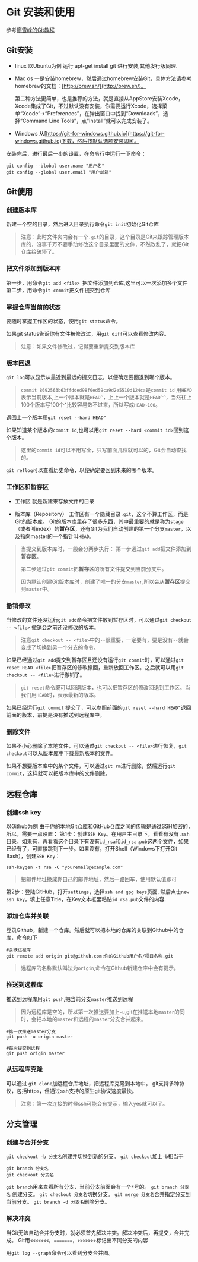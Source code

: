 # Git 安装和使用

参考[廖雪峰的Git教程](https://www.liaoxuefeng.com/wiki/0013739516305929606dd18361248578c67b8067c8c017b000)


## Git安装
- linux
	以Ubuntu为例 运行 apt-get install git 进行安装,其他发行版同理.
- Mac os
	一是安装homebrew，然后通过homebrew安装Git，具体方法请参考homebrew的文档：[http://brew.sh/](http://brew.sh/)。

	第二种方法更简单，也是推荐的方法，就是直接从AppStore安装Xcode，Xcode集成了Git，不过默认没有安装，你需要运行Xcode，选择菜单“Xcode”->“Preferences”，在弹出窗口中找到“Downloads”，选择“Command Line Tools”，点“Install”就可以完成安装了。
- Windows
	从[https://git-for-windows.github.io](https://git-for-windows.github.io)下载，然后按默认选项安装即可。


安装完后，进行最后一步的设置，在命令行中运行一下命令：
```git	
git config --blobal user.name "用户名"
git config --global user.email "用户邮箱"
```


## Git使用
### 创建版本库
新建一个空的目录，然后进入目录执行命令`git init`初始化Git仓库
>注意：此时文件夹内会有一个`.git`的目录，这个目录是Git来跟踪管理版本库的，没事千万不要手动修改这个目录里面的文件，不然改乱了，就把Git仓库给破坏了。

### 把文件添加到版本库
第一步，用命令`git add <file> `把文件添加到仓库,这里可以一次添加多个文件
第二步，用命令`git commit`把文件提交到仓库

### 掌握仓库当前的状态
要随时掌握工作区的状态，使用`git status`命令。

如果git status告诉你有文件被修改过，用`git diff`可以查看修改内容。

>注意：如果文件修改过，记得要重新提交到版本库

### 版本回退
`git log`可以显示从最近到最远的提交日志，以便确定要回退到哪个版本。
>`commit 8692563b63ffdded98f0ed59ca9d2e5510d124ca`是`commit id` 
>用`HEAD`表示当前版本,上一个版本就是`HEAD^`，上上一个版本就是`HEAD^^`，当然往上100个版本写100个^比较容易数不过来，所以写成`HEAD~100`。

返回上一个版本用`git reset --hard HEAD^`

如果知道某个版本的`commit id`,也可以用`git reset --hard <commit id>`回到这个版本。
>这里的`commit id`可以不用写全，只写前面几位就可以的，Git会自动查找的。

`git reflog`可以查看历史命令，以便确定要回到未来的哪个版本。

### 工作区和暂存区 
- 工作区
	就是新建来存放文件的目录

- 版本库（Repository）
	工作区有一个隐藏目录`.git`，这个不算工作区，而是Git的版本库。
	Git的版本库里存了很多东西，其中最重要的就是称为`stage`（或者叫index）的**暂存区**，还有Git为我们自动创建的第一个分支`master`，以及指向master的一个指针叫`HEAD`。 

> 当提交到版本库时，一般会分两步执行：
> 第一步通过`git add`把文件添加到**暂存区**。
> 
> 第二步通过`git commit`把**暂存区**的所有文件提交到当前分支中。
> 
> 因为默认创建Git版本库时，创建了唯一的分支`master`,所以会从**暂存区**提交到`master`中。

### 撤销修改
当修改的文件还没运行`git add`命令把文件放到暂存区时，可以通过`git checkout -- <file>` 撤销会之前还没修改的版本。
>注意`git checkout -- <file>`中的`--`很重要，一定要有，要是没有`--`就会变成了切换到另一个分支的命令。

如果已经通过`git add`提交到暂存区且还没有运行`git commit`时，可以通过`git reset HEAD <file>`把暂存区的修改撤回，重新放回工作区。之后就可以用`git checkout -- <file>`进行撤销了。
>`git reset`命令既可以回退版本，也可以把暂存区的修改回退到工作区。当我们用`HEAD`时，表示最新的版本。

如果已经运行`git commit` 提交了，可以参照前面的`git reset --hard HEAD^`退回前面的版本，前提是没有推送到远程库中。

### 删除文件
如果不小心删除了本地文件，可以通过`git checkout -- <file>`进行恢复，`git checkout`可以从版本库中下载最新版本的文件。

如果不想要版本库中的某个文件，可以通过`git rm`进行删除，然后运行`git commit`，这样就可以把版本库中的文件删除。

## 远程仓库

### 创建ssh key
以Github为例
由于你的本地Git仓库和GitHub仓库之间的传输是通过SSH加密的，所以，需要一点设置：
第1步：创建`SSH Key`。在用户主目录下，看看有没有`.ssh`目录，如果有，再看看这个目录下有没有`id_rsa`和`id_rsa.pub`这两个文件，如果已经有了，可直接跳到下一步。如果没有，打开Shell（Windows下打开Git Bash），创建`SSH Key`：
```
ssh-keygen -t rsa -C "youremail@example.com"
```
>把邮件地址换成你自己的邮件地址，然后一路回车，使用默认值即可

第2步：登陆GitHub，打开`settings`，选择`ssh and gpg keys`页面,
然后点击`new ssh key`，填上任意Title，在Key文本框里粘贴`id_rsa.pub`文件的内容.

### 添加仓库并关联
登录Github，新建一个仓库。然后就可以把本地的仓库的关联到Github中的仓库，命令如下
```
#关联远程库
git remote add origin git@github.com:你的Github用户名/项目名称.git
```
>远程库的名称默认叫法为`origin`,命令在Github新建仓库中会有提示。

### 推送到远程库
推送到远程库用`git push`,把当前分支`master`推送到远程
>因为远程库是空的，所以第一次推送要加上`-u`,git在推送本地`master`的同时，会把本地的`master`和远程的`master`分支合并起来。

```
#第一次推送master分支
git push -u origin master

#每次提交到远程
git push origin master
```

### 从远程库克隆

可以通过 `git clone`加远程仓库地址，把远程库克隆到本地中。
git支持多种协议，包括https，但通过ssh支持的原生git协议速度最快。

>注意：第一次连接的时候ssh可能会有提示，输入yes就可以了。


## 分支管理

### 创建与合并分支
`git checkout -b 分支名`创建并切换到新的分支。
`git checkout`加上`-b`相当于
```
git branch 分支名
git checkout 分支名
```

`git branch`用来查看所有分支，当前分支前面会有一个`*`号的。
`git branch 分支名` 创建分支。
`git checkout 分支名`切换分支。
`git merge 分支名`合并指定分支到当前分支。
`git branch -d 分支名`删除分支。


### 解决冲突

当Git无法自动合并分支时，就必须首先解决冲突。解决冲突后，再提交，合并完成。
Git用`<<<<<<<`，`=======`，`>>>>>>>`标记出不同分支的内容

用`git log --graph`命令可以看到分支合并图。

